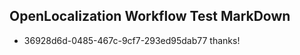 ## OpenLocalization Workflow Test MarkDown
* 36928d6d-0485-467c-9cf7-293ed95dab77 thanks!

<!--HONumber=Jul16_HO4-->


